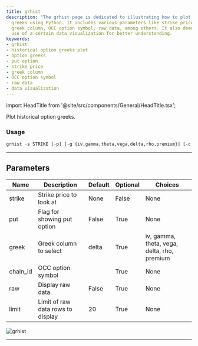 ```yaml
---
title: grhist
description: "The grhist page is dedicated to illustrating how to plot historical option"
  greeks using Python. It includes various parameters like strike price, put option,
  greek column, OCC option symbol, raw data, among others. It also demonstrates the
  use of a certain data visualization for better understanding.
keywords:
- grhist
- historical option greeks plot
- option greeks
- put option
- strike price
- greek column
- OCC option symbol
- raw data
- data visualization
---
```


import HeadTitle from '@site/src/components/General/HeadTitle.tsx';

<HeadTitle title="stocks/options/grhist - Reference | OpenBB Terminal Docs" />

Plot historical option greeks.

### Usage

```python
grhist -s STRIKE [-p] [-g {iv,gamma,theta,vega,delta,rho,premium}] [-c CHAIN_ID] [-r] [-l LIMIT]
```

---

## Parameters

| Name | Description | Default | Optional | Choices |
| ---- | ----------- | ------- | -------- | ------- |
| strike | Strike price to look at | None | False | None |
| put | Flag for showing put option | False | True | None |
| greek | Greek column to select | delta | True | iv, gamma, theta, vega, delta, rho, premium |
| chain_id | OCC option symbol |  | True | None |
| raw | Display raw data | False | True | None |
| limit | Limit of raw data rows to display | 20 | True | None |

![grhist](https://user-images.githubusercontent.com/46355364/154278932-086a0005-be71-4493-843d-3f9100a60905.png)

---
